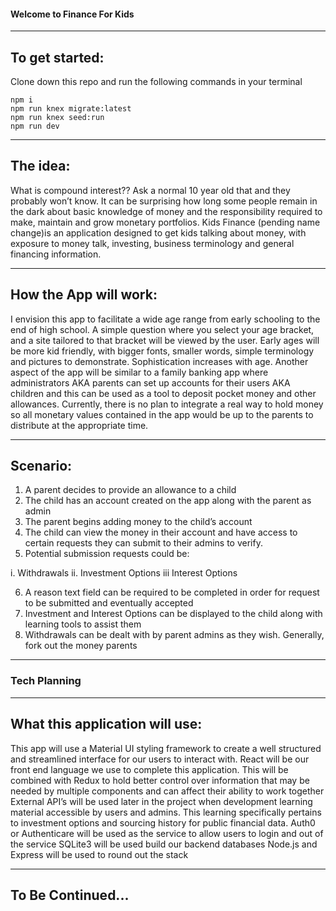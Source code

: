 #### Welcome to Finance For Kids

-------------------

## To get started:

Clone down this repo and run the following commands in your terminal

```
npm i
npm run knex migrate:latest
npm run knex seed:run
npm run dev
```

-------------------

## The idea:

What is compound interest??  Ask a normal 10 year old that and they probably won’t know.  It can be surprising how long some people remain in the dark about basic knowledge of money and the responsibility required to make, maintain and grow monetary portfolios.  Kids Finance (pending name change)is an application designed to get kids talking about money, with exposure to money talk, investing, business terminology and general financing information.

-------------------

## How the App will work:

I envision this app to facilitate a wide age range from early schooling to the end of high school.  A simple question where you select your age bracket, and a site tailored to that bracket will be viewed by the user.  Early ages will be more kid friendly, with bigger fonts, smaller words, simple terminology and pictures to demonstrate.  Sophistication increases with age.
Another aspect of the app will be similar to a family banking app where administrators AKA parents can set up accounts for their users AKA children and this can be used as a tool to deposit pocket money and other allowances.  Currently, there is no plan to integrate a real way to hold money so all monetary values contained in the app would be up to the parents to distribute at the appropriate time.

-------------------

## Scenario:

1. A parent decides to provide an allowance to a child
2. The child has an account created on the app along with the parent as admin
3. The parent begins adding money to the child’s account
4. The child can view the money in their account and have access to certain requests they can submit to their admins to verify.
5. Potential submission requests could be:

i.  Withdrawals
ii. Investment Options
iii Interest Options 

6. A reason text field can be required to be completed in order for request to be submitted and eventually accepted
7. Investment and Interest Options can be displayed to the child along with learning tools to assist them
8. Withdrawals can be dealt with by parent admins as they wish.  Generally, fork out the money parents

-------------------

### Tech Planning

-------------------

## What this application will use:


This app will use a Material UI styling framework to create a well structured and streamlined interface for our users to interact with.
React will be our front end language we use to complete this application.  This will be combined with Redux to hold better control over information that may be needed by multiple components and can affect their ability to work together
External API’s will be used later in the project when development learning material accessible by users and admins.  This learning specifically pertains to investment options and sourcing history for public financial data.
Auth0 or Authenticare will be used as the service to allow users to login and out of the service
SQLite3 will be used build our backend databases
Node.js and Express will be used to round out the stack

-------------------

## To Be Continued...
